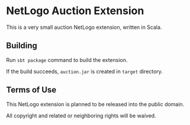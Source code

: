 # NetLogo Auction Extension

This is a very small auction NetLogo extension, written in Scala.

## Building

Run `sbt package` command to build the extension.

If the build succeeds, `auction.jar` is created in `target` directory.

## Terms of Use

This NetLogo extension is planned to be released into the public domain.  

All copyright and related or neighboring rights will be waived.

